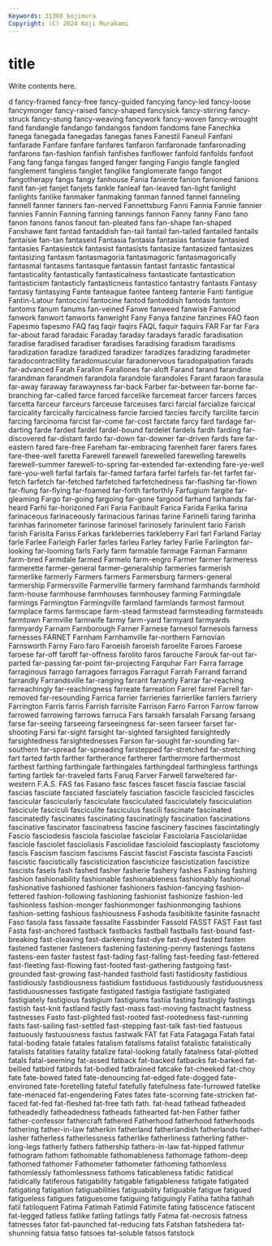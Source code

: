 ```yaml
---
Keywords: 31308 kojimura
Copyright: (C) 2024 Koji Murakami
---
```


# title

Write contents here.



d fancy-framed
fancy-free fancy-guided fancying fancy-led fancy-loose fancymonger fancy-raised fancy-shaped fancysick fancy-stirring
fancy-struck fancy-stung fancy-weaving fancywork fancy-woven fancy-wrought fand fandangle fandango fandangos
fandom fandoms fane Fanechka fanega fanegada fanegadas fanegas fanes Fanestil
Faneuil Fanfani fanfarade Fanfare fanfare fanfares fanfaron fanfaronade fanfaronading fanfarons
fan-fashion fanfish fanfishes fanflower fanfold fanfolds fanfoot Fang fang fanga
fangas fanged fanger fanging Fangio fangle fangled fanglement fangless fanglet
fanglike fanglomerate fango fangot fangotherapy fangs fangy fanhouse Fania faniente
fanion fanioned fanions fanit fan-jet fanjet fanjets fankle fanleaf fan-leaved
fan-light fanlight fanlights fanlike fanmaker fanmaking fanman fanned fannel fanneling
fannell fanner fanners fan-nerved Fannettsburg Fanni Fannia Fannie fannier fannies
Fannin Fanning fanning fannings fannon Fanny fanny Fano fano fanon
fanons fanos fanout fan-pleated fans fan-shape fan-shaped Fanshawe fant fantad
fantaddish fan-tail fantail fan-tailed fantailed fantails fantaisie fan-tan fantaseid Fantasia
fantasia fantasias fantasie fantasied fantasies Fantasiestck fantasist fantasists fantasize fantasized
fantasizes fantasizing fantasm fantasmagoria fantasmagoric fantasmagorically fantasmal fantasms fantasque fantassin
fantast fantastic fantastical fantasticality fantastically fantasticalness fantasticate fantastication fantasticism fantasticly
fantasticness fantastico fantastry fantasts Fantasy fantasy fantasying Fante fanteague fantee
fanteeg fanterie Fanti fantigue Fantin-Latour fantoccini fantocine fantod fantoddish fantods
fantom fantoms fanum fanums fan-veined Fanwe fanweed fanwise Fanwood fanwork
fanwort fanworts fanwright Fany Fanya fanzine fanzines FAO faon Fapesmo
fapesmo FAQ faq faqir faqirs FAQL faquir faquirs FAR Far
far Fara far-about farad faradaic Faraday faraday faradays faradic faradisation
faradise faradised faradiser faradises faradising faradism faradisms faradization faradize faradized
faradizer faradizes faradizing faradmeter faradocontractility faradomuscular faradonervous faradopalpation farads far-advanced
Farah Farallon Farallones far-aloft Farand farand farandine farandman farandmen farandola
farandole farandoles Farant faraon farasula far-away faraway farawayness far-back Farber
far-between far-borne far-branching far-called farce farced farcelike farcemeat farcer farcers
farces farcetta farceur farceurs farceuse farceuses farci farcial farcialize farcical
farcicality farcically farcicalness farcie farcied farcies farcify farcilite farcin farcing
farcinoma farcist far-come far-cost farctate farcy fard fardage far-darting farde
farded fardel fardel-bound fardelet fardels fardh farding far-discovered far-distant fardo
far-down far-downer far-driven fards fare far-eastern fared fare-free Fareham far-embracing
farenheit farer farers fares fare-thee-well faretta Farewell farewell farewelled farewelling
farewells farewell-summer farewell-to-spring far-extended far-extending fare-ye-well fare-you-well farfal farfals far-famed
farfara farfel farfels far-fet farfet far-fetch farfetch far-fetched farfetched farfetchedness
far-flashing far-flown far-flung far-flying far-foamed far-forth farforthly Farfugium fargite far-gleaming
Fargo far-going fargoing far-gone fargood farhand farhands far-heard Farhi far-horizoned
Fari Faria Faribault Farica Farida Farika farina farinaceous farinaceously farinacious
farinas farine Farinelli faring farinha farinhas farinometer farinose farinosel farinosely
farinulent fario Farish farish Farisita Fariss Farkas farkleberries farkleberry Farl
farl Farland Farlay farle Farlee Farleigh Farler farles farleu Farley
farley Farlie Farlington far-looking far-looming farls Farly farm farmable farmage
Farman Farmann farm-bred Farmdale farmed Farmelo farm-engro Farmer farmer farmeress
farmerette farmer-general farmer-generalship farmeries farmerish farmerlike farmerly Farmers farmers Farmersburg
farmers-general farmership Farmersville Farmerville farmery farmhand farmhands farmhold farm-house farmhouse
farmhouses farmhousey farming Farmingdale farmings Farmington Farmingville farmland farmlands farmost
farmout farmplace farms farmscape farm-stead farmstead farmsteading farmsteads farmtown Farmville
farmwife farmy farm-yard farmyard farmyards farmyardy Farnam Farnborough Farner Farnese
farnesol farnesols farness farnesses FARNET Farnham Farnhamville far-northern Farnovian Farnsworth
Farny Faro faro Faroeish faroeish faroelite Faroes Faroese faroese far-off
faroff far-offness farolito faros farouche Farouk far-out far-parted far-passing far-point
far-projecting Farquhar Farr Farra farrage farraginous farrago farragoes farragos Farragut
Farrah Farrand farrand farrandly Farrandsville far-ranging farrant farrantly Farrar far-reaching
farreachingly far-reachingness farreate farreation Farrel farrel Farrell far-removed far-resounding Farrica
farrier farrieries farrierlike farriers farriery Farrington Farris farris Farrish farrisite
Farrison Farro Farron Farrow farrow farrowed farrowing farrows farruca Fars
farsakh farsalah Farsang farsang farse far-seeing farseeing farseeingness far-seen farseer
farset far-shooting Farsi far-sight farsight far-sighted farsighted farsightedly farsightedness farsightednesses
Farson far-sought far-sounding far-southern far-spread far-spreading farstepped far-stretched far-stretching fart
farted farth farther fartherance fartherer farthermore farthermost farthest farthing farthingale
farthingales farthingdeal farthingless farthings farting fartlek far-traveled farts Faruq Farver
Farwell farweltered far-western F.A.S. FAS fas Fasano fasc fasces fascet
fascia fasciae fascial fascias fasciate fasciated fasciately fasciation fascicle fascicled
fascicles fascicular fascicularly fasciculate fasciculated fasciculately fasciculation fascicule fasciculi fasciculite
fasciculus fascili fascinate fascinated fascinatedly fascinates fascinating fascinatingly fascination fascinations
fascinative fascinator fascinatress fascine fascinery fascines fascintatingly Fascio fasciodesis fasciola
fasciolae fasciolar Fasciolaria Fasciolariidae fasciole fasciolet fascioliasis Fasciolidae fascioloid fascioplasty
fasciotomy fascis Fascism fascism fascisms Fascist fascist Fascista fascista Fascisti
fascistic fascistically fascisticization fascisticize fascistization fascistize fascists fasels fash fashed
fasher fasherie fashery fashes Fashing fashing fashion fashionability fashionable fashionableness
fashionably fashional fashionative fashioned fashioner fashioners fashion-fancying fashion-fettered fashion-following fashioning
fashionist fashionize fashion-led fashionless fashion-monger fashionmonger fashionmonging fashions fashion-setting fashious
fashiousness Fashoda fasibitikite fasinite fasnacht Faso fasola fass fassaite fassalite
Fassbinder Fassold FASST FAST Fast fast Fasta fast-anchored fastback fastbacks
fastball fastballs fast-bound fast-breaking fast-cleaving fast-darkening fast-dye fast-dyed fasted fasten
fastened fastener fasteners fastening fastening-penny fastenings fastens fastens-een faster fastest
fast-fading fast-falling fast-feeding fast-fettered fast-fleeting fast-flowing fast-footed fast-gathering fastgoing fast-grounded
fast-growing fast-handed fasthold fasti fastidiosity fastidious fastidiously fastidiousness fastidium fastiduous
fastiduously fastiduousness fastiduousnesses fastigate fastigated fastigia fastigiate fastigiated fastigiately fastigious
fastigium fastigiums fastiia fasting fastingly fastings fastish fast-knit fastland fastly
fast-mass fast-moving fastnacht fastness fastnesses Fasto fast-plighted fast-rooted fast-rootedness fast-running
fasts fast-sailing fast-settled fast-stepping fast-talk fast-tied fastuous fastuously fastuousness fastus
fastwalk FAT fat Fata Fatagaga Fatah fatal fatal-boding fatale fatales
fatalism fatalisms fatalist fatalistic fatalistically fatalists fatalities fatality fatalize fatal-looking
fatally fatalness fatal-plotted fatals fatal-seeming fat-assed fatback fat-backed fatbacks fat-barked
fat-bellied fatbird fatbirds fat-bodied fatbrained fatcake fat-cheeked fat-choy fate fate-bowed
fated fate-denouncing fat-edged fate-dogged fate-environed fate-foretelling fateful fatefully fatefulness fate-furrowed
fatelike fate-menaced fat-engendering Fates fates fate-scorning fate-stricken fat-faced fat-fed fat-fleshed
fat-free fath fath. fat-head fathead fatheaded fatheadedly fatheadedness fatheads fathearted
fat-hen Father father father-confessor fathercraft fathered Fatherhood fatherhood fatherhoods fathering
father-in-law fatherkin fatherland fatherlandish fatherlands father-lasher fatherless fatherlessness fatherlike fatherliness
fatherling father-long-legs fatherly fathers fathership fathers-in-law fat-hipped fathmur fathogram fathom
fathomable fathomableness fathomage fathom-deep fathomed fathomer Fathometer fathometer fathoming fathomless
fathomlessly fathomlessness fathoms faticableness fatidic fatidical fatidically fatiferous fatigability fatigable
fatigableness fatigate fatigated fatigating fatigation fatiguabilities fatiguability fatiguable fatigue fatigued
fatigueless fatigues fatiguesome fatiguing fatiguingly Fatiha fatiha fatihah fatil fatiloquent
Fatima Fatimah Fatimid Fatimite fating fatiscence fatiscent fat-legged fatless fatlike
fatling fatlings fatly Fatma fat-necrosis fatness fatnesses fator fat-paunched fat-reducing
fats Fatshan fatshedera fat-shunning fatsia fatso fatsoes fat-soluble fatsos fatstock
